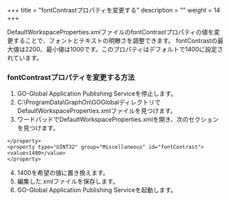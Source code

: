 +++
title = "fontContrastプロパティを変更する"
description = ""
weight = 14
+++

DefaultWorkspaceProperties.xmlファイルのfontContrastプロパティの値を変更することで、フォントとテキストの明瞭さを調整できます。 fontContrastの最大値は2200、最小値は1000です。このプロパティはデフォルトで1400に設定されています。

### fontContrastプロパティを変更する方法

1. GO-Global Application Publishing Serviceを停止します。
2. C:\ProgramData\GraphOn\GOGlobalディレクトリでDefaultWorkspaceProperties.xmlファイルを見つけます。
3. ワードパッドでDefaultWorkspaceProperties.xmlを開き、次のセクションを見つけます。

```
</property>
<property type="UINT32" group="Miscellaneous" id="fontContrast">
<value>1400</value>
</property>
```
4. 1400を希望の値に置き換えます。
5. 編集した.xmlファイルを保存します。
6. GO-Global Application Publishing Serviceを起動します。
